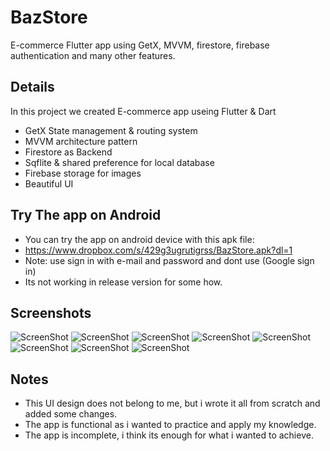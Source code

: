 # BazStore

E-commerce Flutter app using GetX, MVVM, firestore, firebase authentication and many other features.

## Details

In this project we created E-commerce app useing Flutter & Dart

- GetX State management & routing system
- MVVM architecture pattern
- Firestore as Backend
- Sqflite & shared preference for local database
- Firebase storage for images
- Beautiful UI 

## Try The app on Android

- You can try the app on android device with this apk file:
- https://www.dropbox.com/s/429g3ugrutigrss/BazStore.apk?dl=1
- Note: use sign in with e-mail and password and dont use (Google sign in)
- Its not working in release version for some how.

## Screenshots

![ScreenShot](1.jpg)
![ScreenShot](2.jpg)
![ScreenShot](3.jpg)
![ScreenShot](4.jpg)
![ScreenShot](5.jpg)
![ScreenShot](6.jpg)
![ScreenShot](7.jpg)
![ScreenShot](8.jpg)

## Notes

- This UI design does not belong to me, but i wrote it all from scratch and added some changes.
- The app is functional as i wanted to practice and apply my knowledge.
- The app is incomplete, i think its enough for what i wanted to achieve.